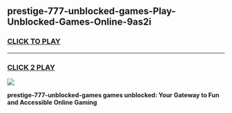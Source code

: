 
## prestige-777-unblocked-games-Play-Unblocked-Games-Online-9as2i
<h3>
<a href="https://premium76.site?title=prestige-777-unblocked-games&ref=25A">CLICK TO PLAY</a></h3>
<hr>

<h3>
<a href="https://premium76.site?title=prestige-777-unblocked-games&ref=25A">CLICK 2 PLAY</a>
  
</h3>

<a href="https://premium76.site?title=prestige-777-unblocked-games&ref=25A"><img src="https://clearcache.store/games.png"></a>


**prestige-777-unblocked-games games unblocked: Your Gateway to Fun and Accessible Online Gaming**
